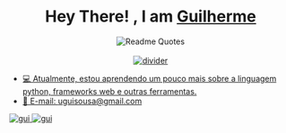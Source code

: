 <!--by uguisousa -->
<h1 align="center"> Hey There! , I am <b><a target="_blank" href="#">Guilherme</a></b></h1>
        <div align="center">
  <img src="https://quotes-github-readme.vercel.app/api?type=horizontal&theme=dracula" alt="Readme Quotes"/>
</div>

<a  href="https://github.com/uguisousa">
<br>
<div align="center">
  <img src="./images/divider2.png" alt="divider"/>
</div>





- 💻 Atualmente, estou aprendendo um pouco mais sobre a linguagem python, frameworks web e outras ferramentas.<br/>
- 📧 E-mail: uguisousa@gmail.com<br/>
</p>
<p>

<p align="left">
 <a href="https://linkedin.com/in/uguisousa" target="_blank">
  <img src="https://img.shields.io/badge/LinkedIn-0077B5?style=for-the-badge&logo=linkedin&logoColor=white" alt="gui"/>
 </a>
 
 <a href="https://instagram.com/uguisousa" target="_blank">
  <img src="https://img.shields.io/badge/Instagram-fe4164?style=for-the-badge&logo=instagram&logoColor=white" alt="gui" />
 </a> 
   
  

</p>



